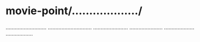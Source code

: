 # movie-point/.................../
...........................
.............................
.......................
......................
....................
..................
